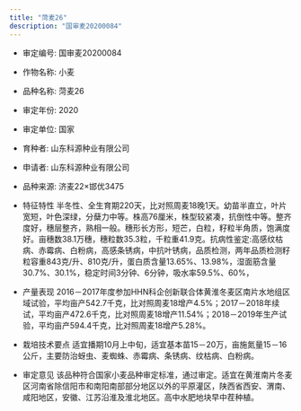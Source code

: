 ```yaml
---
title: "菏麦26"
description: "国审麦20200084"
---
```

* 审定编号:  国审麦20200084

*  作物名称:  小麦

*  品种名称:  菏麦26

*  审定年份:  2020

*  审定单位:  国家

* 育种者:  山东科源种业有限公司

*  申请者:  山东科源种业有限公司

*  品种来源:  济麦22×邯优3475

*  特征特性
半冬性、全生育期220天，比对照周麦18晚1天。幼苗半直立，叶片宽短，叶色深绿，分蘖力中等。株高76厘米，株型较紧凑，抗倒性中等。整齐度好，穗层整齐，熟相一般。穗形长方形，短芒，白粒，籽粒半角质，饱满度好。亩穗数38.1万穗，穗粒数35.3粒，千粒重41.9克。抗病性鉴定:高感纹枯病、赤霉病、白粉病，高感条锈病，中抗叶锈病，品质检测，两年品质检测籽粒容重843克/升、810克/升，蛋白质含量13.65%、13.98%，湿面筋含量30.7%、30.1%，稳定时间3分钟、6分钟，吸水率59.5%、60%，

*  产量表现
2016－2017年度参加HHN科企创新联合体黄淮冬麦区南片水地组区域试验，平均亩产542.7千克，比对照周麦18增产4.5%；2017－2018年续试，平均亩产472.6千克，比对照周麦18增产11.54%；2018－2019年生产试验，平均亩产594.4千克，比对照周麦18增产5.28%。

*  栽培技术要点
适宜播期10月上中旬，适宜基本苗15－20万，亩施氮量15－16公斤，主要防治蚜虫、麦蜘蛛、赤霉病、条锈病、纹枯病、白粉病。

*  审定意见
该品种符合国家小麦品种审定标准，通过审定。适宜在黄淮南片冬麦区河南省除信阳市和南阳南部部分地区以外的平原灌区，陕西省西安、渭南、咸阳地区，安徽、江苏沿淮及淮北地区。高中水肥地块早中茬种植。
